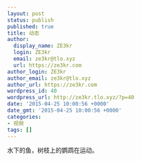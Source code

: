 ```yaml
---
layout: post
status: publish
published: true
title: 动态
author:
  display_name: ZE3kr
  login: ZE3kr
  email: ze3kr@tlo.xyz
  url: https://ze3kr.com
author_login: ZE3kr
author_email: ze3kr@tlo.xyz
author_url: https://ze3kr.com
wordpress_id: 40
wordpress_url: http://ze3kr.tlo.xyz/?p=40
date: '2015-04-25 10:00:56 +0000'
date_gmt: '2015-04-25 10:00:56 +0000'
categories:
- 视频
tags: []
---
```

<p>水下的鱼，树枝上的鹦鹉在运动。</p>
